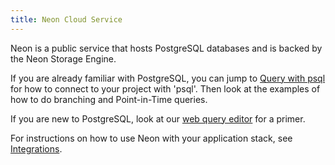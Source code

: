 ```yaml
---
title: Neon Cloud Service
---
```


Neon is a public service that hosts PostgreSQL databases and is backed by the Neon Storage Engine.

If you are already familiar with PostgreSQL, you can jump to [Query with psql](../tutorials#query-with-psql) for how to connect to your project with 'psql'. Then look at the examples of how to do branching and Point-in-Time queries.

If you are new to PostgreSQL, look at our [web query editor](../tutorials#query-via-ui) for a primer.

For instructions on how to use Neon with your application stack, see [Integrations](../tutorials#integrate).
